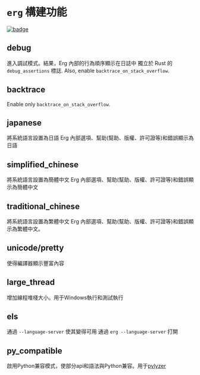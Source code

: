 # `erg` 構建功能

[![badge](https://img.shields.io/endpoint.svg?url=https%3A%2F%2Fgezf7g7pd5.execute-api.ap-northeast-1.amazonaws.com%2Fdefault%2Fsource_up_to_date%3Fowner%3Derg-lang%26repos%3Derg%26ref%3Dmain%26path%3Ddoc/EN/dev_guide/build_features.md%26commit_hash%3Dddb483c2cf733dba776fd6a5589f28871a2c3e62)](https://gezf7g7pd5.execute-api.ap-northeast-1.amazonaws.com/default/source_up_to_date?owner=erg-lang&repos=erg&ref=main&path=doc/EN/dev_guide/build_features.md&commit_hash=ddb483c2cf733dba776fd6a5589f28871a2c3e62)

## debug

進入調試模式。結果，Erg 內部的行為順序顯示在日誌中
獨立於 Rust 的 `debug_assertions` 標誌.
Also, enable `backtrace_on_stack_overflow`.

## backtrace

Enable only `backtrace_on_stack_overflow`.

## japanese

將系統語言設置為日語
Erg 內部選項、幫助(幫助、版權、許可證等)和錯誤顯示為日語

## simplified_chinese

將系統語言設置為簡體中文
Erg 內部選項、幫助(幫助、版權、許可證等)和錯誤顯示為簡體中文

## traditional_chinese

將系統語言設置為繁體中文
Erg 內部選項、幫助(幫助、版權、許可證等)和錯誤顯示為繁體中文。

## unicode/pretty

使得編譯器顯示豐富內容

## large_thread

增加線程堆棧大小。用于Windows執行和測試執行

## els

通過 `--language-server` 使其變得可用
通過 `erg --language-server` 打開

## py_compatible

啟用Python兼容模式，使部分api和語法與Python兼容。用于[pylyzer](https://github.com/mtshiba/pylyzer)
